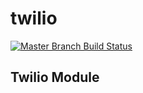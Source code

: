 # twilio

[![Master Branch Build Status](https://img.shields.io/travis/BluewaterSolutions/twilio/master.svg?style=flat-square&label=master)](https://travis-ci.org/BluewaterSolutions/twilio)

## Twilio Module